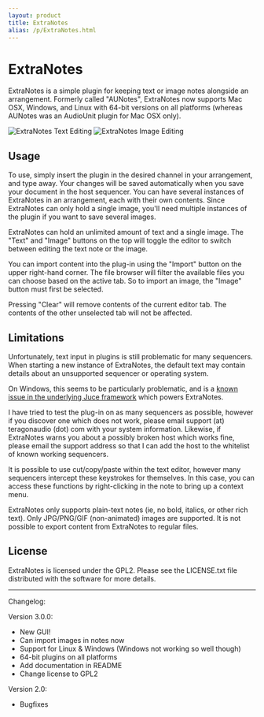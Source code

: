 ```yaml
---
layout: product
title: ExtraNotes
alias: /p/ExtraNotes.html
---
```


ExtraNotes
==========

ExtraNotes is a simple plugin for keeping text or image notes alongside an
arrangement. Formerly called "AUNotes", ExtraNotes now supports Mac OSX,
Windows, and Linux with 64-bit versions on all platforms (whereas AUNotes was
an AudioUnit plugin for Mac OSX only).

![ExtraNotes Text Editing](http://static.teragonaudio.com/website/ta_extranotes.png)
![ExtraNotes Image Editing](http://static.teragonaudio.com/website/ta_extranotes_image.png)


Usage
-----

To use, simply insert the plugin in the desired channel in your arrangement,
and type away. Your changes will be saved automatically when you save your
document in the host sequencer. You can have several instances of ExtraNotes
in an arrangement, each with their own contents. Since ExtraNotes can only
hold a single image, you'll need multiple instances of the plugin if you want
to save several images.

ExtraNotes can hold an unlimited amount of text and a single image. The "Text"
and "Image" buttons on the top will toggle the editor to switch between
editing the text note or the image.

You can import content into the plug-in using the "Import" button on the upper
right-hand corner. The file browser will filter the available files you can
choose based on the active tab. So to import an image, the "Image" button must
first be selected.

Pressing "Clear" will remove contents of the current editor tab. The contents
of the other unselected tab will not be affected.


Limitations
-----------

Unfortunately, text input in plugins is still problematic for many sequencers.
When starting a new instance of ExtraNotes, the default text may contain
details about an unsupported sequencer or operating system.

On Windows, this seems to be particularly problematic, and is a [known issue
in the underlying Juce framework][1] which powers ExtraNotes.

I have tried to test the plug-in on as many sequencers as possible, however if
you discover one which does not work, please email support (at) teragonaudio
(dot) com with your system information. Likewise, if ExtraNotes warns you
about a possibly broken host which works fine, please email the support
address so that I can add the host to the whitelist of known working
sequencers.

It is possible to use cut/copy/paste within the text editor, however many
sequencers intercept these keystrokes for themselves. In this case, you can
access these functions by right-clicking in the note to bring up a context
menu.

ExtraNotes only supports plain-text notes (ie, no bold, italics, or other rich
text). Only JPG/PNG/GIF (non-animated) images are supported. It is not
possible to export content from ExtraNotes to regular files.


License
-------

ExtraNotes is licensed under the GPL2. Please see the LICENSE.txt file
distributed with the software for more details.




- - -

Changelog:

Version 3.0.0:
- New GUI!
- Can import images in notes now
- Support for Linux & Windows (Windows not working so well though)
- 64-bit plugins on all platforms
- Add documentation in README
- Change license to GPL2

Version 2.0:
- Bugfixes


[1]: http://www.juce.com/forum/topic/vst-plugin-still-not-getting-keystrokes
